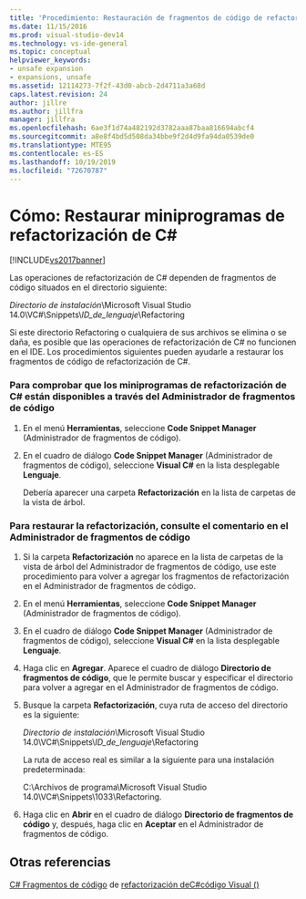 ```yaml
---
title: 'Procedimiento: Restauración de fragmentos de código de refactorización en C# | Microsoft Docs'
ms.date: 11/15/2016
ms.prod: visual-studio-dev14
ms.technology: vs-ide-general
ms.topic: conceptual
helpviewer_keywords:
- unsafe expansion
- expansions, unsafe
ms.assetid: 12114273-7f2f-43d0-abcb-2d4711a3a68d
caps.latest.revision: 24
author: jillre
ms.author: jillfra
manager: jillfra
ms.openlocfilehash: 6ae3f1d74a482192d3782aaa87baa816694abcf4
ms.sourcegitcommit: a8e8f4bd5d508da34bbe9f2d4d9fa94da0539de0
ms.translationtype: MTE95
ms.contentlocale: es-ES
ms.lasthandoff: 10/19/2019
ms.locfileid: "72670787"
---
```

# <a name="how-to-restore-c-refactoring-snippets"></a>Cómo: Restaurar miniprogramas de refactorización de C#
[!INCLUDE[vs2017banner](../includes/vs2017banner.md)]

Las operaciones de refactorización de C# dependen de fragmentos de código situados en el directorio siguiente:

 *Directorio de instalación*\Microsoft Visual Studio 14.0\VC#\Snippets\\*ID_de_lenguaje*\Refactoring

 Si este directorio Refactoring o cualquiera de sus archivos se elimina o se daña, es posible que las operaciones de refactorización de C# no funcionen en el IDE. Los procedimientos siguientes pueden ayudarle a restaurar los fragmentos de código de refactorización de C#.

### <a name="to-verify-c-refactoring-snippets-are-available-through-the-code-snippet-manager"></a>Para comprobar que los miniprogramas de refactorización de C# están disponibles a través del Administrador de fragmentos de código

1. En el menú **Herramientas**, seleccione **Code Snippet Manager** (Administrador de fragmentos de código).

2. En el cuadro de diálogo **Code Snippet Manager** (Administrador de fragmentos de código), seleccione **Visual C#** en la lista desplegable **Lenguaje**.

     Debería aparecer una carpeta **Refactorización** en la lista de carpetas de la vista de árbol.

### <a name="to-restore-refactoring-see-comment-in-code-snippet-manager"></a>Para restaurar la refactorización, consulte el comentario en el Administrador de fragmentos de código

1. Si la carpeta **Refactorización** no aparece en la lista de carpetas de la vista de árbol del Administrador de fragmentos de código, use este procedimiento para volver a agregar los fragmentos de refactorización en el Administrador de fragmentos de código.

2. En el menú **Herramientas**, seleccione **Code Snippet Manager** (Administrador de fragmentos de código).

3. En el cuadro de diálogo **Code Snippet Manager** (Administrador de fragmentos de código), seleccione **Visual C#** en la lista desplegable **Lenguaje**.

4. Haga clic en **Agregar**. Aparece el cuadro de diálogo **Directorio de fragmentos de código**, que le permite buscar y especificar el directorio para volver a agregar en el Administrador de fragmentos de código.

5. Busque la carpeta **Refactorización**, cuya ruta de acceso del directorio es la siguiente:

     *Directorio de instalación*\Microsoft Visual Studio 14.0\VC#\Snippets\\*ID_de_lenguaje*\Refactoring

     La ruta de acceso real es similar a la siguiente para una instalación predeterminada:

     C:\Archivos de programa\Microsoft Visual Studio 14.0\VC#\Snippets\1033\Refactoring.

6. Haga clic en **Abrir** en el cuadro de diálogo **Directorio de fragmentos de código** y, después, haga clic en **Aceptar** en el Administrador de fragmentos de código.

## <a name="see-also"></a>Otras referencias
 [C# ](../ide/visual-csharp-code-snippets.md) [Fragmentos de código](../ide/code-snippets.md) de [refactorización deC#código Visual ()](../csharp-ide/refactoring-csharp.md)
